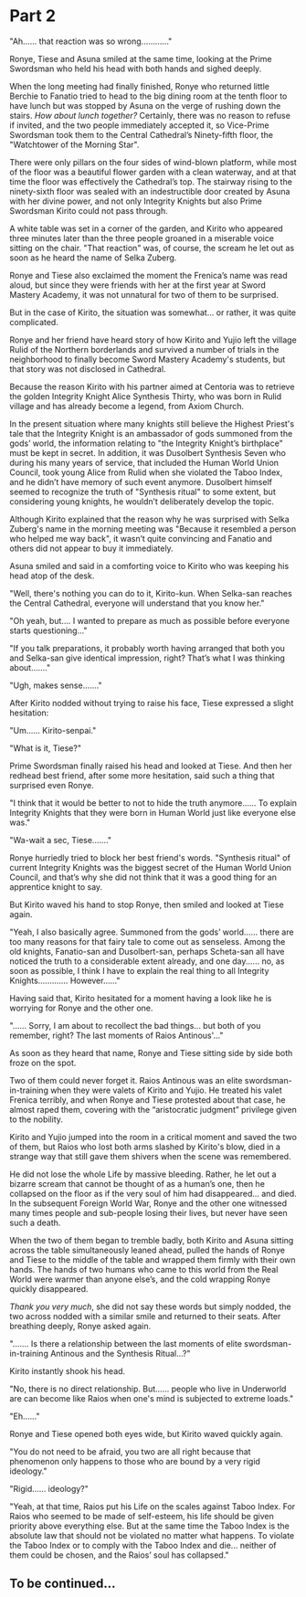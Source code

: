 # Part 2

"Ah...... that reaction was so wrong............"

Ronye, Tiese and Asuna smiled at the same time, looking at the Prime Swordsman who held his head with both hands and sighed deeply.

When the long meeting had finally finished, Ronye who returned little Berchie to Fanatio tried to head to the big dining room at the tenth floor to have lunch but was stopped by Asuna on the verge of rushing down the stairs. *How about lunch together?* Certainly, there was no reason to refuse if invited, and the two people immediately accepted it, so Vice-Prime Swordsman took them to the Central Cathedral’s Ninety-fifth floor, the "Watchtower of the Morning Star".

There were only pillars on the four sides of wind-blown platform, while most of the floor was a beautiful flower garden with a clean waterway, and at that time the floor was effectively the Cathedral’s top. The stairway rising to the ninety-sixth floor was sealed with an indestructible door created by Asuna with her divine power, and not only Integrity Knights but also Prime Swordsman Kirito could not pass through.

A white table was set in a corner of the garden, and Kirito who appeared three minutes later than the three people groaned in a miserable voice sitting on the chair. "That reaction" was, of course, the scream he let out as soon as he heard the name of Selka Zuberg.

Ronye and Tiese also exclaimed the moment the Frenica’s name was read aloud, but since they were friends with her at the first year at Sword Mastery Academy, it was not unnatural for two of them to be surprised.

But in the case of Kirito, the situation was somewhat... or rather, it was quite complicated.

Ronye and her friend have heard story of how Kirito and Yujio left the village Rulid of the Northern borderlands and survived a number of trials in the neighborhood to finally become Sword Mastery Academy's students, but that story was not disclosed in Cathedral.

Because the reason Kirito with his partner aimed at Centoria was to retrieve the golden Integrity Knight Alice Synthesis Thirty, who was born in Rulid village and has already become a legend, from Axiom Church.

In the present situation where many knights still believe the Highest Priest's tale that the Integrity Knight is an ambassador of gods summoned from the gods’ world, the information relating to "the Integrity Knight’s birthplace" must be kept in secret. In addition, it was Dusolbert Synthesis Seven who during his many years of service, that included the Human World Union Council, took young Alice from Rulid when she violated the Taboo Index, and he didn’t have memory of such event anymore. Dusolbert himself seemed to recognize the truth of "Synthesis ritual" to some extent, but considering young knights, he wouldn’t deliberately develop the topic.

Although Kirito explained that the reason why he was surprised with Selka Zuberg's name in the morning meeting was "Because it resembled a person who helped me way back", it wasn’t quite convincing and Fanatio and others did not appear to buy it immediately.

Asuna smiled and said in a comforting voice to Kirito who was keeping his head atop of the desk.

"Well, there's nothing you can do to it, Kirito-kun. When Selka-san reaches the Central Cathedral, everyone will understand that you know her."

"Oh yeah, but.... I wanted to prepare as much as possible before everyone starts questioning..."

"If you talk preparations, it probably worth having arranged that both you and Selka-san give identical impression, right? That’s what I was thinking about......."

"Ugh, makes sense......."

After Kirito nodded without trying to raise his face, Tiese expressed a slight hesitation:

"Um...... Kirito-senpai."

"What is it, Tiese?"

Prime Swordsman finally raised his head and looked at Tiese. And then her redhead best friend, after some more hesitation, said such a thing that surprised even Ronye.

"I think that it would be better to not to hide the truth anymore...... To explain Integrity Knights that they were born in Human World just like everyone else was."

"Wa-wait a sec, Tiese......."

Ronye hurriedly tried to block her best friend's words. "Synthesis ritual" of current Integrity Knights was the biggest secret of the Human World Union Council, and that’s why she did not think that it was a good thing for an apprentice knight to say.

But Kirito waved his hand to stop Ronye, then smiled and looked at Tiese again.

"Yeah, I also basically agree. Summoned from the gods’ world...... there are too many reasons for that fairy tale to come out as senseless. Among the old knights, Fanatio-san and Dusolbert-san, perhaps Scheta-san all have noticed the truth to a considerable extent already, and one day...... no, as soon as possible, I think I have to explain the real thing to all Integrity Knights.………… However……"

Having said that, Kirito hesitated for a moment having a look like he is worrying for Ronye and the other one.

"...... Sorry, I am about to recollect the bad things... but both of you remember, right? The last moments of Raios Antinous'..."

As soon as they heard that name, Ronye and Tiese sitting side by side both froze on the spot.

Two of them could never forget it. Raios Antinous was an elite swordsman-in-training when they were valets of Kirito and Yujio. He treated his valet Frenica terribly, and when Ronye and Tiese protested about that case, he almost raped them, covering with the “aristocratic judgment” privilege given to the nobility.

Kirito and Yujio jumped into the room in a critical moment and saved the two of them, but Raios who lost both arms slashed by Kirito's blow, died in a strange way that still gave them shivers when the scene was remembered.

He did not lose the whole Life by massive bleeding. Rather, he let out a bizarre scream that cannot be thought of as a human’s one, then he collapsed on the floor as if the very soul of him had disappeared... and died. In the subsequent Foreign World War, Ronye and the other one witnessed many times people and sub-people losing their lives, but never have seen such a death.

When the two of them began to tremble badly, both Kirito and Asuna sitting across the table simultaneously leaned ahead, pulled the hands of Ronye and Tiese to the middle of the table and wrapped them firmly with their own hands. The hands of two humans who came to this world from the Real World were warmer than anyone else’s, and the cold wrapping Ronye quickly disappeared.

*Thank you very much*, she did not say these words but simply nodded, the two across nodded with a similar smile and returned to their seats. After breathing deeply, Ronye asked again.

"....... Is there a relationship between the last moments of elite swordsman-in-training Antinous and the Synthesis Ritual...?"

Kirito instantly shook his head.

"No, there is no direct relationship. But...... people who live in Underworld are can become like Raios when one's mind is subjected to extreme loads."

"Eh……"

Ronye and Tiese opened both eyes wide, but Kirito waved quickly again.

"You do not need to be afraid, you two are all right because that phenomenon only happens to those who are bound by a very rigid ideology."

"Rigid...... ideology?"

"Yeah, at that time, Raios put his Life on the scales against Taboo Index. For Raios who seemed to be made of self-esteem, his life should be given priority above everything else. But at the same time the Taboo Index is the absolute law that should not be violated no matter what happens. To violate the Taboo Index or to comply with the Taboo Index and die... neither of them could be chosen, and the Raios’ soul has collapsed."

## To be continued...

<!--
## Footnotes:

1. <a name="Prim1"></a>As expected, "negi" (ねぎ) means "leek".
2. <a name="Prim2"></a>Original uses word “plus” (プラス).
3. <a name="Prim3"></a>_Iwanezumi_: ”rock rat” or “ivy rat”, likely comes from ラオスイワネズミ, google “Laotian Rock Rats”; _Yoroimas_ – several translators seem to be confused with it, a Chinese colleague [suggests](https://tieba.baidu.com/p/5050282361?pn=3) that it is a sort of a carp.
4. <a name="Prim4"></a>French quite hard-to-make cake, do not confuse with a sort of pasta (macaroni) or an easy-to-make coconut cake (macaroon).
5. <a name="Prim5"></a>Some sort of peach – remember _yukimomo_ cake from previous volume?--> 